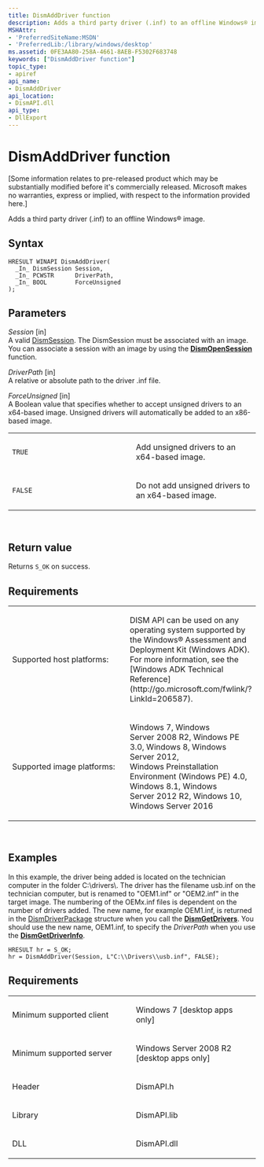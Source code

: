 ```yaml
---
title: DismAddDriver function
description: Adds a third party driver (.inf) to an offline Windows® image.
MSHAttr:
- 'PreferredSiteName:MSDN'
- 'PreferredLib:/library/windows/desktop'
ms.assetid: 0FE3AA80-258A-4661-8AEB-F5302F683748
keywords: ["DismAddDriver function"]
topic_type:
- apiref
api_name:
- DismAddDriver
api_location:
- DismAPI.dll
api_type:
- DllExport
---
```


# DismAddDriver function


\[Some information relates to pre-released product which may be substantially modified before it's commercially released. Microsoft makes no warranties, express or implied, with respect to the information provided here.\]

Adds a third party driver (.inf) to an offline Windows® image.

Syntax
------

```ManagedCPlusPlus
HRESULT WINAPI DismAddDriver(
  _In_ DismSession Session,
  _In_ PCWSTR      DriverPath,
  _In_ BOOL        ForceUnsigned
);
```

Parameters
----------

*Session* \[in\]  
A valid [DismSession](dismsession.md). The DismSession must be associated with an image. You can associate a session with an image by using the [**DismOpenSession**](dismopensession-function.md) function.

*DriverPath* \[in\]  
A relative or absolute path to the driver .inf file.

*ForceUnsigned* \[in\]  
A Boolean value that specifies whether to accept unsigned drivers to an x64-based image. Unsigned drivers will automatically be added to an x86-based image.

<table>
<colgroup>
<col width="50%" />
<col width="50%" />
</colgroup>
<tbody>
<tr class="odd">
<td><p><code>TRUE</code></p></td>
<td><p>Add unsigned drivers to an x64-based image.</p></td>
</tr>
<tr class="even">
<td><p><code>FALSE</code></p></td>
<td><p>Do not add unsigned drivers to an x64-based image.</p></td>
</tr>
</tbody>
</table>

 

Return value
------------

Returns `S_OK` on success.

## <span id="Requirements"></span><span id="requirements"></span><span id="REQUIREMENTS"></span>Requirements


<table>
<colgroup>
<col width="50%" />
<col width="50%" />
</colgroup>
<tbody>
<tr class="odd">
<td><p>Supported host platforms:</p></td>
<td><p>DISM API can be used on any operating system supported by the Windows® Assessment and Deployment Kit (Windows ADK). For more information, see the [Windows ADK Technical Reference](http://go.microsoft.com/fwlink/?LinkId=206587).</p></td>
</tr>
<tr class="even">
<td><p>Supported image platforms:</p></td>
<td><p>Windows 7, Windows Server 2008 R2, Windows PE 3.0, Windows 8, Windows Server 2012, Windows Preinstallation Environment (Windows PE) 4.0, Windows 8.1, Windows Server 2012 R2, Windows 10, Windows Server 2016</p></td>
</tr>
</tbody>
</table>

 

Examples
--------

In this example, the driver being added is located on the technician computer in the folder C:\\drivers\\. The driver has the filename usb.inf on the technician computer, but is renamed to "OEM1.inf" or "OEM2.inf" in the target image. The numbering of the OEMx.inf files is dependent on the number of drivers added. The new name, for example OEM1.inf, is returned in the [DismDriverPackage](dismdriverpackage-structure.md) structure when you call the [**DismGetDrivers**](dismgetdrivers-function.md). You should use the new name, OEM1.inf, to specify the *DriverPath* when you use the [**DismGetDriverInfo**](dismgetdriverinfo-function.md).

``` syntax
HRESULT hr = S_OK;
hr = DismAddDriver(Session, L"C:\\Drivers\\usb.inf", FALSE);
```

Requirements
------------

<table>
<colgroup>
<col width="50%" />
<col width="50%" />
</colgroup>
<tbody>
<tr class="odd">
<td><p>Minimum supported client</p></td>
<td><p>Windows 7 [desktop apps only]</p></td>
</tr>
<tr class="even">
<td><p>Minimum supported server</p></td>
<td><p>Windows Server 2008 R2 [desktop apps only]</p></td>
</tr>
<tr class="odd">
<td><p>Header</p></td>
<td>DismAPI.h</td>
</tr>
<tr class="even">
<td><p>Library</p></td>
<td>DismAPI.lib</td>
</tr>
<tr class="odd">
<td><p>DLL</p></td>
<td>DismAPI.dll</td>
</tr>
</tbody>
</table>

 

 




